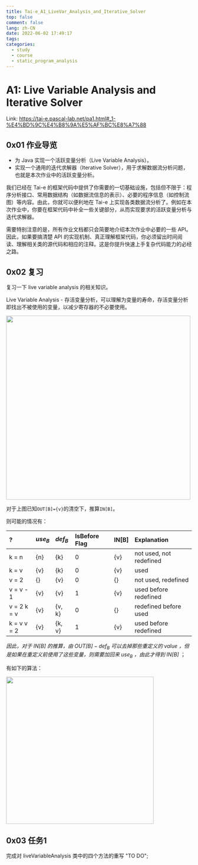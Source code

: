 ```yaml
---
title: Tai-e_A1_LiveVar_Analysis_and_Iterative_Solver
top: false
comment: false
lang: zh-CN
date: 2022-06-02 17:49:17
tags:
categories:
  - study
  - course
  - static_program_analysis
---
```


# A1: Live Variable Analysis and Iterative Solver

Link: https://tai-e.pascal-lab.net/pa1.html#_1-%E4%BD%9C%E4%B8%9A%E5%AF%BC%E8%A7%88

## 0x01 作业导览

- 为 Java 实现一个活跃变量分析（Live Variable Analysis）。
- 实现一个通用的迭代求解器（Iterative Solver），用于求解数据流分析问题，也就是本次作业中的活跃变量分析。

我们已经在 Tai-e 的框架代码中提供了你需要的一切基础设施，包括但不限于：程序分析接口、常用数据结构（如数据流信息的表示）、必要的程序信息（如控制流图）等内容。由此，你就可以便利地在 Tai-e 上实现各类数据流分析了。例如在本次作业中，你要在框架代码中补全一些关键部分，从而实现要求的活跃变量分析与迭代求解器。

需要特别注意的是，所有作业文档都只会简要地介绍本次作业中必要的一些 API。因此，如果要搞清楚 API 的实现机制、真正理解框架代码，你必须留出时间阅读、理解相关类的源代码和相应的注释。这是你提升快速上手复杂代码能力的必经之路。

## 0x02 复习

复习一下 live variable analysis 的相关知识。

Live Variable Analysis - 存活变量分析，可以理解为变量的寿命，存活变量分析即找出不被使用的变量，以减少寄存器的不必要使用。

<img src="https://jk404.cn/course/static-program-analysis/static-program-analysis-03-data-flow-analysis/understanding_live.jpg" width="500">

对于上图已知`OUT[B]={v}`的清空下，推算`IN[B]`。

则可能的情况有：

| ?           | $use_B$ | $def_B$ | IsBefore Flag | IN[B] | Explanation             |
| :---------- | :------ | :------ | :------------ | :---- | :---------------------- |
| k = n       | {n}     | {k}     | 0             | {v}   | not used, not redefined |
| k = v       | {v}     | {k}     | 0             | {v}   | used                    |
| v = 2       | {}      | {v}     | 0             | {}    | not used, redefined     |
| v = v - 1   | {v}     | {v}     | 1             | {v}   | used before redefined   |
| v = 2 k = v | {v}     | {v, k}  | 0             | {}    | redefined before used   |
| k = v v = 2 | {v}     | {k, v}  | 1             | {v}   | used before redefined   |

*因此，对于 $IN[B]$ 的推算，由 $OUT[B]-def_B$ 可以去掉那些重定义的 value ，但是如果在重定义前使用了这些变量，则需要加回来 $use_B$ ，由此才得到 $IN[B]$* ；

有如下的算法：

<img src="https://jk404.cn/course/static-program-analysis/static-program-analysis-03-data-flow-analysis/algorithm_1.jpg" width=400>

## 0x03 任务1

完成对 liveVariableAnalysis 类中的四个方法的重写 "TO DO";


